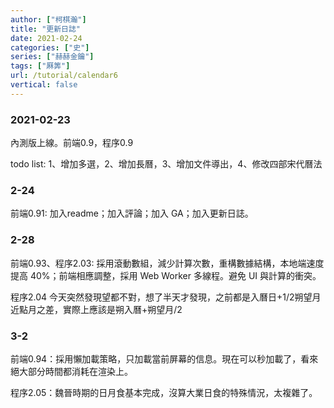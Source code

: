 ```yaml
---
author: ["柯棋瀚"]
title: "更新日誌"
date: 2021-02-24
categories: ["史"]
series: ["赫赫金鑰"]
tags: ["厤筭"]
url: /tutorial/calendar6
vertical: false
---
```


### 2021-02-23

內測版上線。前端0.9，程序0.9

todo list: 1、增加多選，2、增加長曆，3、增加文件導出，4、修改四部宋代曆法

### 2-24

前端0.91: 加入readme；加入評論；加入 GA；加入更新日誌。

### 2-28

前端0.93、程序2.03: 採用滾動數組，減少計算次數，重構數據結構，本地端速度提高 40%；前端相應調整，採用  Web Worker 多線程。避免 UI 與計算的衝突。

程序2.04 今天突然發現望都不對，想了半天才發現，之前都是入曆日+1/2朔望月近點月之差，實際上應該是朔入曆+朔望月/2

### 3-2

前端0.94：採用懶加載策略，只加載當前屏幕的信息。現在可以秒加載了，看來絕大部分時間都消耗在渲染上。

程序2.05：魏晉時期的日月食基本完成，沒算大業日食的特殊情況，太複雜了。